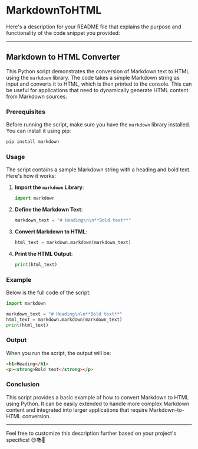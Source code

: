 # MarkdownToHTML
Here's a description for your README file that explains the purpose and functionality of the code snippet you provided:

---

## Markdown to HTML Converter

This Python script demonstrates the conversion of Markdown text to HTML using the `markdown` library. The code takes a simple Markdown string as input and converts it to HTML, which is then printed to the console. This can be useful for applications that need to dynamically generate HTML content from Markdown sources.

### Prerequisites

Before running the script, make sure you have the `markdown` library installed. You can install it using pip:

```bash
pip install markdown
```

### Usage

The script contains a sample Markdown string with a heading and bold text. Here's how it works:

1. **Import the `markdown` Library**:
   ```python
   import markdown
   ```

2. **Define the Markdown Text**:
   ```python
   markdown_text = "# Heading\n\n**Bold text**"
   ```

3. **Convert Markdown to HTML**:
   ```python
   html_text = markdown.markdown(markdown_text)
   ```

4. **Print the HTML Output**:
   ```python
   print(html_text)
   ```

### Example

Below is the full code of the script:

```python
import markdown

markdown_text = "# Heading\n\n**Bold text**"
html_text = markdown.markdown(markdown_text)
print(html_text)
```

### Output

When you run the script, the output will be:

```html
<h1>Heading</h1>
<p><strong>Bold text</strong></p>
```

### Conclusion

This script provides a basic example of how to convert Markdown to HTML using Python. It can be easily extended to handle more complex Markdown content and integrated into larger applications that require Markdown-to-HTML conversion.

---

Feel free to customize this description further based on your project's specifics! 😊📚🚀
